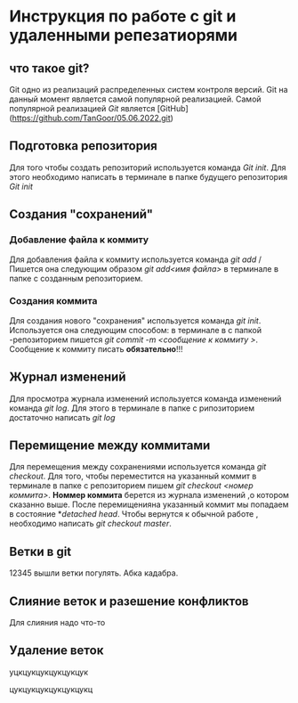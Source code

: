 # Инструкция по работе с git и удаленными репезатиорями

## что такое git?

Git одно из реализаций распределенных систем контроля версий. Git на данный момент является самой популярной реализацией. Самой популярной реализацией *Git* является [GitHub] (https://github.com/TanGoor/05.06.2022.git)
## Подготовка репозитория

Для того чтобы создать репозиторий используется команда *Git init*. Для этого необходимо написать в терминале в папке будущего репозитория *Git init*

## Создания "сохранений"

### Добавление файла к коммиту

Для добавления файла к коммиту используется команда *git add* / Пишется она следующим образом *git add<имя файла>* в терминале в папке с созданным репозиторием.

### Создания коммита

Для создания нового "сохранения" используется команда *git init*. Используется она следующим способом: в терминале в с папкой -репозиторием пишется *git commit -m <сообщение к коммиту >*. Сообщение к коммиту писать **обязательно**!!!

## Журнал изменений

Для просмотра журнала изменений используется команда изменений команда *git log*. Для этого в терминале в папке с рипозиторием достаточно написать *git log*

## Перемищение между коммитами

Для перемещения между сохранениями используется команда *git checkout*. Для того, чтобы переместится на указанный коммит в терминале в папке с репозиторием пишем *git checkout <номер коммита>*. **Номмер коммита** берется из журнала изменений ,о котором сказанно выше. После перемищенияна указанный коммит мы попадаем в состояние **detached head*. Чтобы вернутся к обычной работе , необходимо написать *git checkout master*.

## Ветки в git
12345 вышли ветки погулять. Абка кадабра.

## Слияние веток и разешение конфликтов
Для слияния надо что-то
## Удаление веток

уцкцукцукцукцукцук

цукцукцукцукцукцукц